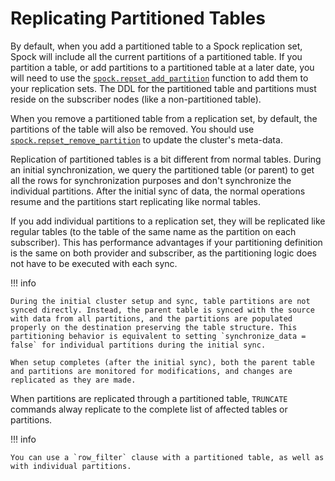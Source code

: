 # Replicating Partitioned Tables

By default, when you add a partitioned table to a Spock replication set, Spock will include all the current partitions of a partitioned table. If you partition a table, or add partitions to a partitioned table at a later date, you will need to use the [`spock.repset_add_partition`](../spock_functions/functions/spock_repset_add_partition.md) function to add them to your replication sets. The DDL for the partitioned table and partitions must reside on the subscriber nodes (like a non-partitioned table).

When you remove a partitioned table from a replication set, by default, the partitions of the table will also be removed.  You should use [`spock.repset_remove_partition`](../spock_functions/functions/spock_repset_remove_partition.md) to update the cluster's meta-data.

Replication of partitioned tables is a bit different from normal tables. During an initial synchronization, we query the partitioned table (or parent) to get all the rows for synchronization purposes and don't synchronize the individual partitions. After the initial sync of data, the normal operations resume and the partitions start replicating like normal tables.

If you add individual partitions to a replication set, they will be replicated like regular tables (to the table of the same name as the partition on each subscriber). This has performance advantages if your partitioning definition is the same on both provider and subscriber, as the partitioning logic does not have to be executed with each sync.

!!! info

    During the initial cluster setup and sync, table partitions are not synced directly. Instead, the parent table is synced with the source with data from all partitions, and the partitions are populated properly on the destination preserving the table structure. This partitioning behavior is equivalent to setting `synchronize_data = false` for individual partitions during the initial sync.

    When setup completes (after the initial sync), both the parent table and partitions are monitored for modifications, and changes are replicated as they are made.

When partitions are replicated through a partitioned table, `TRUNCATE` commands alway replicate to the complete list of affected tables or partitions.

!!! info

    You can use a `row_filter` clause with a partitioned table, as well as with individual partitions.

